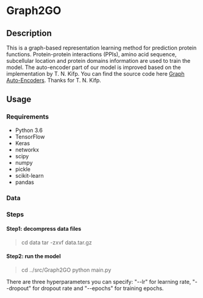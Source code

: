 # Graph2GO
## Description
This is a graph-based representation learning method for prediction protein functions. Protein-protein interactions (PPIs), amino acid sequence, subcellular location and protein domains information are used to train the model.
The auto-encoder part of our model is improved based on the implementation by T. N. Kifp. You can find the source code here [Graph Auto-Encoders](https://github.com/tkipf/gae). Thanks for T. N. Kifp.

## Usage
### Requirements
- Python 3.6
- TensorFlow
- Keras
- networkx
- scipy
- numpy
- pickle
- scikit-learn
- pandas

### Data

### Steps
#### Step1: decompress data files
> cd data
> tar -zxvf data.tar.gz

#### Step2: run the model
> cd ../src/Graph2GO
> python main.py

There are three hyperparameters you can specify: "--lr" for learning rate, "--dropout" for dropout rate and "--epochs" for training epochs.